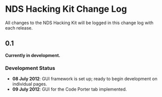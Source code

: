 # NDS Hacking Kit Change Log

All changes to the NDS Hacking Kit will be logged in this change log with each
release.

## 0.1

**Currently in development.**

### Development Status

 + **08 July 2012**: GUI framework is set up; ready to begin development on individual pages.
 + **09 July 2012**: GUI for the Code Porter tab implemented.

